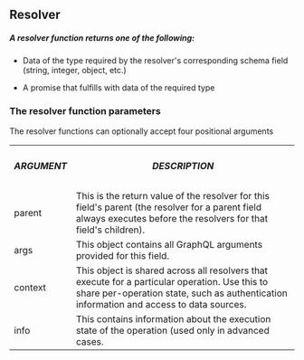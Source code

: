 <h2>Resolver</h2>

<h5>A resolver function returns one of the following:</h5>

- <p>Data of the type required by the resolver's corresponding schema field (string, integer, object, etc.)</p>
- <p>A promise that fulfills with data of the required type</p>

<h3>The resolver function parameters</h3>
<p>The resolver functions can optionally accept four positional arguments</p>
<table>
    <tr>
        <th><h5>ARGUMENT</h5></th>
        <th><h5>DESCRIPTION</h5></th>
    </tr>
        <tr>
            <td>parent</td>
            <td>This is the return value of the resolver for this field's parent (the resolver for a parent field always executes before the resolvers for that field's children).</td>
        </tr>
        <tr>
            <td>args</td>
            <td>This object contains all GraphQL arguments provided for this field.</td>
        </tr>
        <tr>
            <td>context</td>
            <td>This object is shared across all resolvers that execute for a particular operation. Use this to share per-operation state, such as authentication information and access to data sources.</td>
        </tr>
        <tr>
            <td>info</td>
            <td>This contains information about the execution state of the operation (used only in advanced cases.</td>
        </tr>
    </th>
</table>
